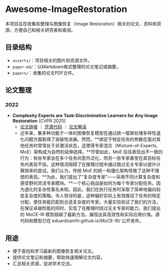 # Awesome-ImageRestoration

本项目旨在收集和整理与图像恢复（Image Restoration）相关的论文、资料和资源，方便自己和相关研究者和查阅。

## 目录结构

- `asserts/`：项目相关的图片和资源文件。
- `paper-md/`：以Markdown格式整理的论文笔记或摘要。
- `papers/`：收集的论文PDF文件。


## 论文整理

### 2022

- **Complexity Experts are Task-Discriminative Learners for Any Image Restoration** (CVPR 2025)
  - [论文链接](https://openaccess.thecvf.com/content/CVPR2025/papers/Zamfir_Complexity_Experts_are_Task-Discriminative_Learners_for_Any_Image_Restoration_CVPR_2025_paper.pdf) ｜ [开源代码](https://github.com/eduardzamfir/MoCE-IR) ｜ [论文解读](paper-md/2025-CVPR-Complexity%20Experts%20are%20Task-Discriminative%20Learners%20for%20Any%20Image%20Restoration.md)
  - 近年来，集多种功能于一体的图像恢复模型在通过统一框架处理多样性退化问题方面取得了突破性进展。然而，**绑定于特定任务的参数在面对其他任务时常常处于非激活状态，这使得专家混合（Mixture-of-Experts, MoE）架构成为自然的延伸选择。**尽管如此，MoE 往往表现出不一致的行为：有些专家会在多个任务间意外泛化，而另一些专家甚至在其目标任务内表现不佳。这种情况阻碍了在推理过程中通过跳过无关专家以提升计算效率的尝试。我们认为，传统 MoE 的统一和僵化架构导致了这种不理想的表现。**为此，我们提出了“复杂度专家”——采用不同计算复杂度和感受野的灵活专家模块。**一个核心挑战是如何为每个专家分配任务，因为退化的复杂性事先未知。因此，我们在执行任务时采取了简单地偏向较低复杂度的策略。令人惊讶的是，这种偏好实际上有效推动了任务的特定分配，使任务能匹配到合适复杂度的专家。大量实验验证了我们的方法，在保证卓越性能的同时，实现了在推理时绕过无关专家的能力。我们提出的 MoCE-IR 模型超越了最新方法，展现出其高效性和实际应用价值。源代码和模型已在 eduardzamfir.github.io/MoCE-IR/ 公开发布。


## 用途

- 便于查找和学习最新的图像恢复相关论文。
- 提供论文笔记和摘要，帮助快速理解论文内容。
- 汇总相关资源，促进学术交流。

